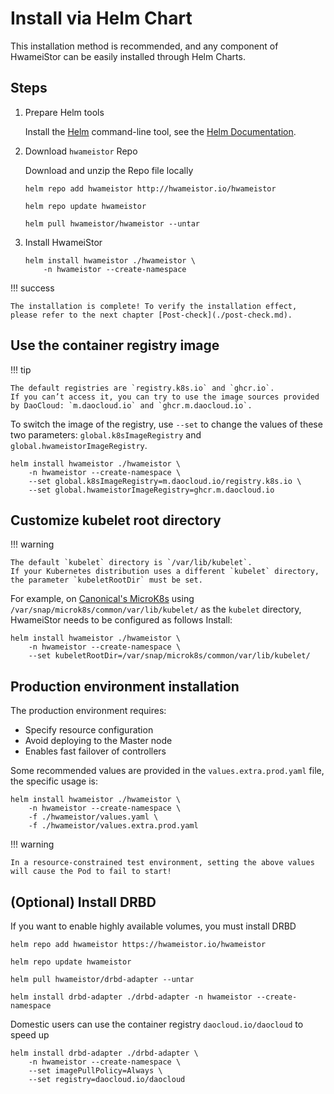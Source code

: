 # Install via Helm Chart

This installation method is recommended, and any component of HwameiStor can be easily installed through Helm Charts.

## Steps

1. Prepare Helm tools

    Install the [Helm](https://helm.sh/) command-line tool, see the [Helm Documentation](https://helm.sh/docs/).

2. Download `hwameistor` Repo

    Download and unzip the Repo file locally

    ```console
    helm repo add hwameistor http://hwameistor.io/hwameistor

    helm repo update hwameistor

    helm pull hwameistor/hwameistor --untar
    ```

3. Install HwameiStor

    ```console
    helm install hwameistor ./hwameistor \
        -n hwameistor --create-namespace
    ```

!!! success

    The installation is complete! To verify the installation effect, please refer to the next chapter [Post-check](./post-check.md).

## Use the container registry image

!!! tip

    The default registries are `registry.k8s.io` and `ghcr.io`.
    If you can’t access it, you can try to use the image sources provided by DaoCloud: `m.daocloud.io` and `ghcr.m.daocloud.io`.

To switch the image of the registry, use `--set` to change the values ​​of these two parameters: `global.k8sImageRegistry` and `global.hwameistorImageRegistry`.

```console
helm install hwameistor ./hwameistor \
    -n hwameistor --create-namespace \
    --set global.k8sImageRegistry=m.daocloud.io/registry.k8s.io \
    --set global.hwameistorImageRegistry=ghcr.m.daocloud.io
```

## Customize kubelet root directory

!!! warning

    The default `kubelet` directory is `/var/lib/kubelet`.
    If your Kubernetes distribution uses a different `kubelet` directory, the parameter `kubeletRootDir` must be set.

For example, on [Canonical's MicroK8s](https://microk8s.io/) using `/var/snap/microk8s/common/var/lib/kubelet/` as the `kubelet` directory, HwameiStor needs to be configured as follows Install:

```console
helm install hwameistor ./hwameistor \
    -n hwameistor --create-namespace \
    --set kubeletRootDir=/var/snap/microk8s/common/var/lib/kubelet/
```

## Production environment installation

The production environment requires:

- Specify resource configuration
- Avoid deploying to the Master node
- Enables fast failover of controllers
  
Some recommended values ​​are provided in the `values.extra.prod.yaml` file, the specific usage is:

```console
helm install hwameistor ./hwameistor \
    -n hwameistor --create-namespace \
    -f ./hwameistor/values.yaml \
    -f ./hwameistor/values.extra.prod.yaml
```

!!! warning

    In a resource-constrained test environment, setting the above values ​​will cause the Pod to fail to start!

## (Optional) Install DRBD

If you want to enable highly available volumes, you must install DRBD

```console
helm repo add hwameistor https://hwameistor.io/hwameistor

helm repo update hwameistor

helm pull hwameistor/drbd-adapter --untar

helm install drbd-adapter ./drbd-adapter -n hwameistor --create-namespace
```

Domestic users can use the container registry `daocloud.io/daocloud` to speed up

```console
helm install drbd-adapter ./drbd-adapter \
    -n hwameistor --create-namespace \
    --set imagePullPolicy=Always \
    --set registry=daocloud.io/daocloud
```